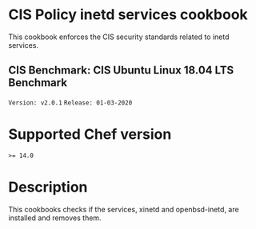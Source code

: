 # CIS Policy inetd services cookbook

This cookbook enforces the CIS security standards related to inetd services.

## CIS Benchmark: CIS Ubuntu Linux 18.04 LTS Benchmark
`Version: v2.0.1`
`Release: 01-03-2020`

# Supported Chef version
`>= 14.0`

# Description
This cookbooks checks if the services, xinetd and openbsd-inetd, are installed and
removes them. 
